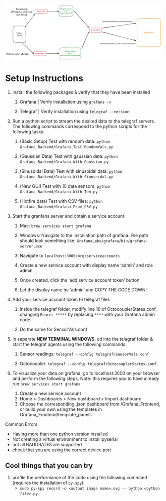 ![image](assets/Grafana_task.png)

# Setup Instructions

1. Install the following packages & verify that they have been installed

   1. Grafana | Verify installation using `grafana -v`

   2. Telegraf | Verify installation using `telegraf --version`

2. Run a python script to stream the desired data to the telegraf servers. The following commands correspond to the python scripts for the following tasks:

   1. (Basic Setup) Test with random data: `python Grafana_Backend/Grafana_Test_RandomVals.py`

   2. (Gaussian Data) Test with gaussian data: `python Grafana_Backend/Grafana_With_Gaussian.py`

   3. (Sinusoidal Data) Test with sinusoidal data: `python Grafana_Backend/Grafana_With_Sinusoidal.py`

   4. (New GUI) Test with 10 data sensors: `python Grafana_Backend/Grafana_With_Ten.py`

   5. (Hotfire data) Test with CSV files: `python Grafana_Backend/Grafana_From_CSV.py`

3. Start the granfana server and obtain a service account

   1. Mac: `brew services start grafana`

   2. Windows: Navigate to the installation path of grafana. File path should look something like: `GrafanaLabs/grafana/bin/grafana-server.exe`

   3. Navigate to `localhost:3000/org/serviceaccounts`

   4. Create a new service account with display name ‘admin’ and role admin

   5. Once created, click the ‘add service account token’ button

   6. Let the display name be ‘admin’ and COPY THE CODE DOWN!

4. Add your service account token to telegraf files

   1. inside the telegraf folder, modify line 10 of OctocouplerStates.conf, changing `Bearer *****` by replacing `****` with your Grafana admin code

   2. Do the same for SensorVals.conf

5. In separate **NEW TERMINAL WINDOWS**, cd into the telegraf folder & start the telegraf agents using the following commands

   1. Sensor readings: `telegraf --config telegraf/SensorVals.conf`

   2. Octocoupler: `telegraf --config telegraf/OctocouplerStates.conf`

6. To visualize your data on grafana, go to localhost:3000 on your browser and perform the following steps. Note: this requires you to have already run `brew services start grafana`

   1. Create a new service account
   2. Home > Dashboards > New dashboard > Import dashboard
   3. Choose the corresponding .json dashboard from /Grafana_Frontend, or build your own using the templates in Grafana_Frontend/template_panels

Common Errors

- Having more than one python version installed
- Not creating a virtual environment to install pyserial
- not all BAUDRATES are supported
- check that you are using the correct device port

## Cool things that you can try

1. profile the performance of the code using the following command (requires the installation of `py-spy`)
   - `sudo py-spy record -o <output image name>.svg -- python <python file>.py`
